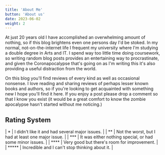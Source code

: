 ```yaml
---
title: 'About Me'
button: 'About us'
date: 2023-06-02
weight: 2
---
```


At just 20 years old I have accomplished an overwhelming amount of nothing, so if this blog brightens even one persons day I'd be stoked. In my normal, not-on-the-internet life I frequent my university where I'm studying a double degree in Arts and IT. I spend way too little time doing coursework, so writing random blog posts provides an entertaining way to procrastinate, and given the Coronapocalypse that's going on as I'm writing this it's also providing a useful distraction from the world.

On this blog you'll find reviews of every kind as well as occasional nonsense. I love reading and sharing reviews of perhaps lesser known books and authors, so if you're looking to get acquainted with something new I hope you'll find it here. If you enjoy a post please drop a comment so that I know you exist (it would be a great comfort to know the zombie apocalypse hasn't started without me noticing.)

## Rating System 
| *     | I didn't like it and had several major issues.           |
| **    | Not the worst, but I had at least one major issue.       |
| ***   | It was either nothing special, or had some minor issues. |
| ****  | Very good but there's room for improvement.              |
| ***** | Incredible and I can't stop thinking about it.           |
